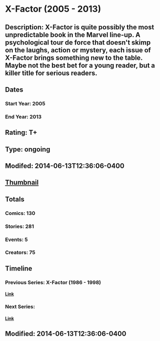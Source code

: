 # X-Factor (2005 - 2013)
## Description: X-Factor is quite possibly the most unpredictable book in the Marvel line-up. A psychological tour de force that doesn't skimp on the laughs, action or mystery, each issue of X-Factor brings something new to the table. Maybe not the best bet for a young reader, but a killer title for serious readers.
## Dates
### Start Year: 2005
### End Year: 2013
## Rating: T+
## Type: ongoing
## Modifed: 2014-06-13T12:36:06-0400
## [Thumbnail](http://i.annihil.us/u/prod/marvel/i/mg/8/03/513114f727e67.jpg)
## Totals
### Comics: 130
### Stories: 281
### Events: 5
### Creators: 75
## Timeline
### Previous Series: X-Factor (1986 - 1998)
#### [Link](http://gateway.marvel.com/v1/public/series/2098)
### Next Series: 
#### [Link]()
## Modified: 2014-06-13T12:36:06-0400